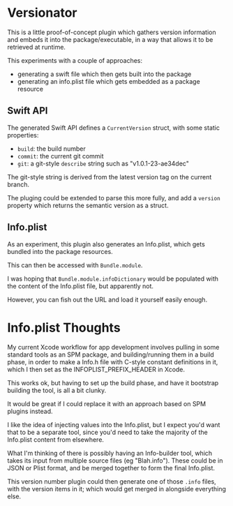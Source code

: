 # Versionator

This is a little proof-of-concept plugin which gathers version information and embeds it into the package/executable, in a way that allows it to be retrieved at runtime.

This experiments with a couple of approaches:

- generating a swift file which then gets built into the package
- generating an info.plist file which gets embedded as a package resource


## Swift API

The generated Swift API defines a `CurrentVersion` struct, with some static properties:

- `build`: the build number
- `commit`: the current git commit
- `git`: a git-style `describe` string such as "v1.0.1-23-ae34dec"

The git-style string is derived from the latest version tag on the current branch. 

The pluging could be extended to parse this more fully, and add a `version` property which returns the semantic version as a struct. 


## Info.plist

As an experiment, this plugin also generates an Info.plist, which gets bundled into the package resources.

This can then be accessed with `Bundle.module`.

I was hoping that `Bundle.module.infoDictionary` would be populated with the content of the Info.plist file, but apparently not.

However, you can fish out the URL and load it yourself easily enough.


# Info.plist Thoughts

My current Xcode workflow for app development involves pulling in some standard tools as an SPM package, and building/running them in a build phase, in order to make a Info.h file with C-style constant definitions in it, which I then set as the INFOPLIST_PREFIX_HEADER in Xcode.
 
This works ok, but having to set up the build phase, and have it bootstrap building the tool, is all a bit clunky.

It would be great if I could replace it with an approach based on SPM plugins instead.

I like the idea of injecting values into the Info.plist, but I expect you'd want that to be a separate tool, since you'd need to take the majority of the Info.plist content from elsewhere.

What I'm thinking of there is possibly having an Info-builder tool, which takes its input from multiple source files (eg "Blah.info"). These could be in JSON or Plist format, and be merged together to form the final Info.plist.

This version number plugin could then generate one of those `.info` files, with the version items in it; which would get merged in alongside everything else.
 
